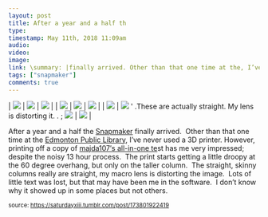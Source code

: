 ```yaml
---
layout: post
title: After a year and a half th
type: 
timestamp: May 11th, 2018 11:09am
audio: 
video: 
image: 
link: \summary: |finally arrived. Other than that one time at the, I’ve never used a 3D printer.However, printing off a copy ofst has me very impressed; ...
tags: ["snapmaker"]
comments: true
---
```


| <img src="https://saturdayxiii.github.io/media/173801922419_0.jpg"/> | <img src="https://saturdayxiii.github.io/media/173801922419_1.jpg"/> | <img src="https://saturdayxiii.github.io/media/173801922419_2.jpg"/> |
| <img src="https://saturdayxiii.github.io/media/173801922419_3.jpg"/> | <img src="https://saturdayxiii.github.io/media/173801922419_4.jpg"/> | <img src="https://saturdayxiii.github.io/media/173801922419_5.jpg"/> |
| <img src="https://saturdayxiii.github.io/media/173801922419_6.jpg"/> | <img src="https://saturdayxiii.github.io/media/173801922419_7.jpg"/>
' .These are actually straight.  My lens is distorting it.  . 
;
 <img src="https://saturdayxiii.github.io/media/173801922419_8.jpg"/> | <img src="https://saturdayxiii.github.io/media/173801922419_00.jpg"/> |

After a year and a half the <a href="http://www.snapmaker.com" target="_blank">Snapmaker</a> finally arrived.  Other than that one time at the <a href="https://www.epl.ca/browse_program/makerspace/" target="_blank">Edmonton Public Library</a>, I’ve never used a 3D printer.
However, printing off a copy of <a href="https://www.thingiverse.com/thing:2656594" target="_blank">majda107′s all-in-one te</a>st has me very impressed; despite the noisy 13 hour process.  The print starts getting a little droopy at the 60 degree overhang, but only on the taller column.  The straight, skinny columns really are straight, my macro lens is distorting the image.  Lots of little text was lost, but that may have been me in the software.  I don’t know why it showed up in some places but not others.
 
  
<small>source: https://saturdayxiii.tumblr.com/post/173801922419</small>